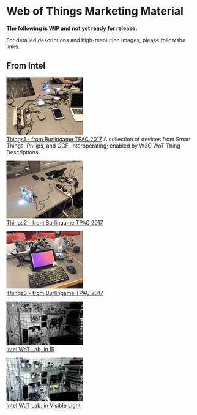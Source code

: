# Web of Things Marketing Material

**The following is WIP and not yet ready for release.** 

For detailed descriptions and high-resolution images, please follow the links.

## From Intel
![Things1](Things1_thumbnail.jpg)  
[Things1 - from Burlingame TPAC 2017](Things1.md)
A collection of devices from Smart Things, Philips, and OCF, interoperating; enabled by W3C WoT Thing Descriptions.

![Things2](Things2_thumbnail.jpg)  
[Things2 - from Burlingame TPAC 2017](Things2.md)

![Things3](Things3_thumbnail.jpg)  
[Things3 - from Burlingame TPAC 2017](Things3.md)

![Intel_WoT_Lab_IR](Intel_WoT_Lab_IR_thumbnail.jpg)  
[Intel WoT Lab, in IR](Intel_WoT_Lab_IR.md)

![Intel_WoT_Lab_Visible](Intel_WoT_Lab_Visible_thumbnail.jpg)  
[Intel WoT Lab, in Visible Light](Intel_WoT_Lab_Visible.md)
